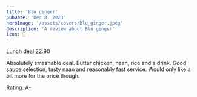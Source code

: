 ```yaml
---
title: 'Blu ginger'
pubDate: 'Dec 8, 2023'
heroImage: '/assets/covers/Blu_ginger.jpeg'
description: 'A review about Blu ginger'
icon: 🍛
---
```


Lunch deal 22.90

Absolutely smashable deal. Butter chicken, naan, rice and a drink. Good sauce selection, tasty naan and reasonably fast service. Would only like a bit more for the price though.

Rating: A-
